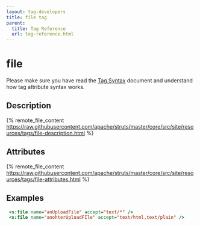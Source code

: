 ```yaml
---
layout: tag-developers
title: file tag
parent:
  title: Tag Reference
  url: tag-reference.html
---
```


# file

Please make sure you have read the [Tag Syntax](tag-syntax) document and understand how tag attribute syntax works.

## Description

{% remote_file_content https://raw.githubusercontent.com/apache/struts/master/core/src/site/resources/tags/file-description.html %}

## Attributes

{% remote_file_content https://raw.githubusercontent.com/apache/struts/master/core/src/site/resources/tags/file-attributes.html %}

## Examples

```jsp
 <s:file name="anUploadFile" accept="text/*" />
 <s:file name="anohterUploadFIle" accept="text/html,text/plain" />
```
